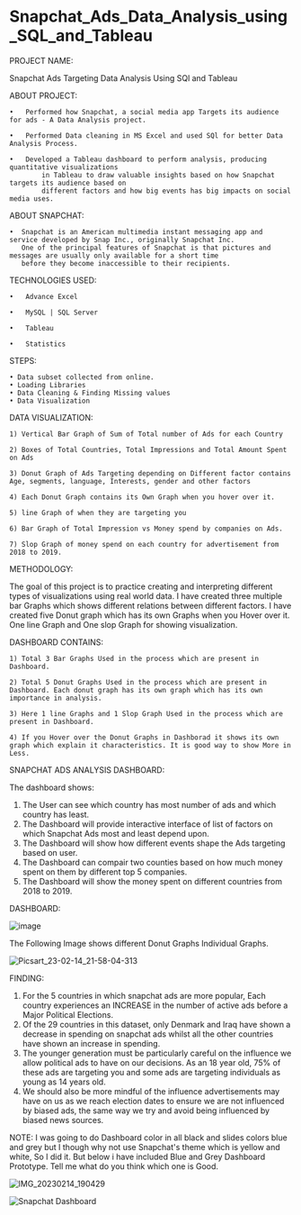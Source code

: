 # Snapchat_Ads_Data_Analysis_using_SQL_and_Tableau

PROJECT NAME:

Snapchat Ads Targeting Data Analysis Using SQl and Tableau


ABOUT PROJECT:

    •	Performed how Snapchat, a social media app Targets its audience for ads - A Data Analysis project.

    •	Performed Data cleaning in MS Excel and used SQl for better Data Analysis Process.

    •	Developed a Tableau dashboard to perform analysis, producing quantitative visualizations 
            in Tableau to draw valuable insights based on how Snapchat targets its audience based on 
            different factors and how big events has big impacts on social media uses.
            
ABOUT SNAPCHAT: 

    •  Snapchat is an American multimedia instant messaging app and service developed by Snap Inc., originally Snapchat Inc. 
       One of the principal features of Snapchat is that pictures and messages are usually only available for a short time 
       before they become inaccessible to their recipients.

TECHNOLOGIES USED:

    •	Advance Excel

    •	MySQL | SQL Server

    •	Tableau

    •	Statistics

STEPS:

    • Data subset collected from online.
    • Loading Libraries
    • Data Cleaning & Finding Missing values
    • Data Visualization
    
 
DATA VISUALIZATION:

    1) Vertical Bar Graph of Sum of Total number of Ads for each Country

    2) Boxes of Total Countries, Total Impressions and Total Amount Spent on Ads

    3) Donut Graph of Ads Targeting depending on Different factor contains Age, segments, language, Interests, gender and other factors

    4) Each Donut Graph contains its Own Graph when you hover over it.

    5) line Graph of when they are targeting you

    6) Bar Graph of Total Impression vs Money spend by companies on Ads.

    7) Slop Graph of money spend on each country for advertisement from 2018 to 2019.

METHODOLOGY:

The goal of this project is to practice creating and interpreting different types of visualizations using real world data. I have created three multiple bar Graphs 
which shows different relations between different factors. I have created five Donut graph which has its own Graphs when you Hover over it. One line Graph and One slop Graph for showing visualization.

DASHBOARD CONTAINS:

    1) Total 3 Bar Graphs Used in the process which are present in Dashboard.

    2) Total 5 Donut Graphs Used in the process which are present in Dashboard. Each donut graph has its own graph which has its own importance in analysis.

    3) Here 1 line Graphs and 1 Slop Graph Used in the process which are present in Dashboard.

    4) If you Hover over the Donut Graphs in Dashborad it shows its own graph which explain it characteristics. It is good way to show More in Less.

SNAPCHAT ADS ANALYSIS DASHBOARD:

The dashboard shows:

   1) The User can see which country has most number of ads and which country has least.
   2) The Dashboard will provide interactive interface of list of factors on which Snapchat Ads most and least depend upon.
   3) The Dashboard will show how different events shape the Ads targeting based on user.
   4) The Dashboard can compair two counties based on how much money spent on them by different top 5 companies.
   5) The Dashboard will show the money spent on different countries from 2018 to 2019.
 
DASHBOARD:

![image](https://user-images.githubusercontent.com/124501309/218797091-b8bd0b76-ecb1-4e91-b252-f0443d0ee245.png)

The Following Image shows different Donut Graphs Individual Graphs.

![Picsart_23-02-14_21-58-04-313](https://user-images.githubusercontent.com/124501309/218798135-f980689b-b073-4032-96e3-690e93396675.jpg)

FINDING:

1) For the 5 countries in which snapchat ads are more popular, Each country experiences an INCREASE 
   in the number of active ads before a Major Political Elections.
2) Of the 29 countries in this dataset, only Denmark and Iraq have shown a decrease in spending on snapchat 
   ads whilst all the other countries have shown an increase in spending.
3) The younger generation must be particularly careful on the influence we allow political ads to have on our decisions. 
   As an 18 year old, 75% of these ads are targeting you and some ads are targeting individuals as young as 14 years old.
4) We should also be more mindful of the influence advertisements may have on us as we reach election dates to ensure we 
   are not influenced by biased ads, the same way we try and avoid being influenced by biased news sources.

NOTE:
I was going to do Dashboard color in all black and slides colors blue and grey but I though why not use Snapchat's theme
which is yellow and white, So I did it. But below i have included Blue and Grey Dashboard Prototype. Tell me what 
do you think which one is Good. 

![IMG_20230214_190429](https://user-images.githubusercontent.com/124501309/218799963-e3355a53-36a7-4964-a32c-7fbcea9e3efa.jpg)

![Snapchat Dashboard](https://user-images.githubusercontent.com/124501309/218800979-ceb89d21-17c7-41f7-894b-d3e3bb67adf6.png)

